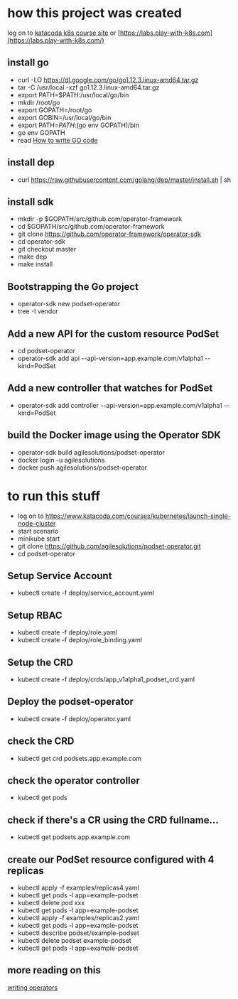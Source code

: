 # how this project was created
log on to [katacoda k8s course site](https://www.katacoda.com/courses/kubernetes/launch-single-node-cluster) or [https://labs.play-with-k8s.com](https://labs.play-with-k8s.com/)
## install go
- curl -LO https://dl.google.com/go/go1.12.3.linux-amd64.tar.gz
- tar -C /usr/local -xzf go1.12.3.linux-amd64.tar.gz
- export PATH=$PATH:/usr/local/go/bin
- mkdir /root/go
- export GOPATH=/root/go
- export GOBIN=/usr/local/go/bin
- export PATH=$PATH:$(go env GOPATH)/bin
- go env GOPATH
- read [How to write GO code](https://golang.org/doc/code.html)

## install dep
- curl https://raw.githubusercontent.com/golang/dep/master/install.sh | sh

## install sdk
- mkdir -p $GOPATH/src/github.com/operator-framework
- cd $GOPATH/src/github.com/operator-framework
- git clone https://github.com/operator-framework/operator-sdk
- cd operator-sdk
- git checkout master
- make dep
- make install

## Bootstrapping the Go project
- operator-sdk new podset-operator
- tree -I vendor

## Add a new API for the custom resource PodSet
- cd podset-operator
- operator-sdk add api --api-version=app.example.com/v1alpha1 --kind=PodSet

## Add a new controller that watches for PodSet
- operator-sdk add controller --api-version=app.example.com/v1alpha1 --kind=PodSet

## build the Docker image using the Operator SDK
- operator-sdk build agilesolutions/podset-operator
- docker login -u agilesolutions
- docker push agilesolutions/podset-operator

# to run this stuff
- log on to https://www.katacoda.com/courses/kubernetes/launch-single-node-cluster
- start scenario
- minikube start
- git clone https://github.com/agilesolutions/podset-operator.git
- cd podset-operator

## Setup Service Account
- kubectl create -f deploy/service_account.yaml

## Setup RBAC
- kubectl create -f deploy/role.yaml
- kubectl create -f deploy/role_binding.yaml

## Setup the CRD
- kubectl create -f deploy/crds/app_v1alpha1_podset_crd.yaml

## Deploy the podset-operator
- kubectl create -f deploy/operator.yaml

## check the CRD
- kubectl get crd podsets.app.example.com


## check the operator controller
- kubectl get pods

## check if there's a CR using the CRD fullname...
- kubectl get podsets.app.example.com

## create our PodSet resource configured with 4 replicas
- kubectl apply -f examples/replicas4.yaml
- kubectl get pods -l app=example-podset
- kubectl delete pod xxx
- kubectl get pods -l app=example-podset
- kubectl apply -f examples/replicas2.yaml
- kubectl get pods -l app=example-podset
- kubectl describe podset/example-podset
- kubectl delete podset example-podset
- kubectl  get pods -l app=example-podset  

## more reading on this
[writing operators](https://medium.com/devopslinks/writing-your-first-kubernetes-operator-8f3df4453234)


